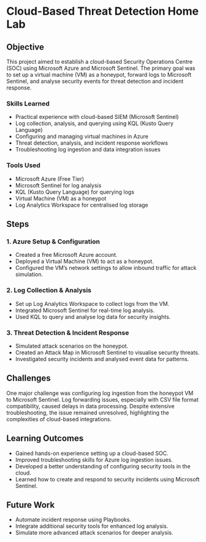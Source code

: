 # Cloud-Based Threat Detection Home Lab

## Objective
This project aimed to establish a cloud-based Security Operations Centre (SOC) using Microsoft Azure and Microsoft Sentinel. The primary goal was to set up a virtual machine (VM) as a honeypot, forward logs to Microsoft Sentinel, and analyse security events for threat detection and incident response.

### Skills Learned
- Practical experience with cloud-based SIEM (Microsoft Sentinel)
- Log collection, analysis, and querying using KQL (Kusto Query Language)
- Configuring and managing virtual machines in Azure
- Threat detection, analysis, and incident response workflows
- Troubleshooting log ingestion and data integration issues

### Tools Used
- Microsoft Azure (Free Tier)
- Microsoft Sentinel for log analysis
- KQL (Kusto Query Language) for querying logs
- Virtual Machine (VM) as a honeypot
- Log Analytics Workspace for centralised log storage

## Steps
### 1. Azure Setup & Configuration
- Created a free Microsoft Azure account.
- Deployed a Virtual Machine (VM) to act as a honeypot.
- Configured the VM’s network settings to allow inbound traffic for attack simulation.

### 2. Log Collection & Analysis
- Set up Log Analytics Workspace to collect logs from the VM.
- Integrated Microsoft Sentinel for real-time log analysis.
- Used KQL to query and analyse log data for security insights.

### 3. Threat Detection & Incident Response
- Simulated attack scenarios on the honeypot.
- Created an Attack Map in Microsoft Sentinel to visualise security threats.
- Investigated security incidents and analysed event data for patterns.

## Challenges
One major challenge was configuring log ingestion from the honeypot VM to Microsoft Sentinel. Log forwarding issues, especially with CSV file format compatibility, caused delays in data processing. Despite extensive troubleshooting, the issue remained unresolved, highlighting the complexities of cloud-based integrations.

## Learning Outcomes
- Gained hands-on experience setting up a cloud-based SOC.
- Improved troubleshooting skills for Azure log ingestion issues.
- Developed a better understanding of configuring security tools in the cloud.
- Learned how to create and respond to security incidents using Microsoft Sentinel.

## Future Work
- Automate incident response using Playbooks.
- Integrate additional security tools for enhanced log analysis.
- Simulate more advanced attack scenarios for deeper analysis.
